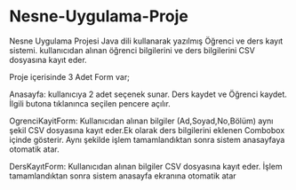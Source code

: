 # Nesne-Uygulama-Proje
Nesne Uygulama Projesi
Java dili kullanarak yazılmış Öğrenci ve ders kayıt sistemi. kullanıcıdan alınan öğrenci bilgilerini ve ders bilgilerini CSV dosyasına kayıt eder.

Proje içerisinde 3 Adet Form var;

Anasayfa: kullanıcıya 2 adet seçenek sunar. Ders kaydet ve Öğrenci kaydet. İlgili butona tıklanınca seçilen pencere açılır.

OgrenciKayitForm: Kullanıcıdan alınan bilgiler (Ad,Soyad,No,Bölüm) aynı şekil CSV dosyasına kayıt eder.Ek olarak ders bilgilerini eklenen Combobox içinde gösterir. Aynı şekilde işlem tamamlandıktan sonra sistem anasayfaya otomatik atar.

DersKayıtForm: Kullanıcıdan alınan bilgiler CSV dosyasına kayıt eder. İşlem tamamlandıktan sonra sistem anasayfa ekranına otomatik atar
